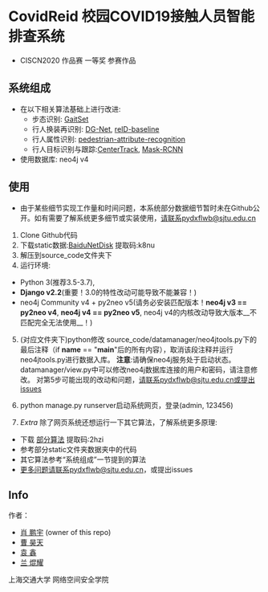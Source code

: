 # CovidReid 校园COVID19接触人员智能排查系统
* CISCN2020 作品赛 一等奖 参赛作品

## 系统组成
* 在以下相关算法基础上进行改进:
  * 步态识别: [GaitSet](https://github.com/AbnerHqC/GaitSet)
  * 行人换装再识别: [DG-Net](https://github.com/NVlabs/DG-Net), [reID-baseline](https://github.com/layumi/Person_reID_baseline_pytorch)
  * 行人属性识别: [pedestrian-attribute-recognition](https://github.com/dangweili/pedestrian-attribute-recognition-pytorch)
  * 行人目标识别与跟踪:[CenterTrack](https://github.com/xingyizhou/CenterTrack), [Mask-RCNN](https://github.com/facebookresearch/maskrcnn-benchmark)
* 使用数据库: neo4j v4

## 使用
* 由于某些细节实现工作量和时间问题，本系统部分数据细节暂时未在Github公开。如有需要了解系统更多细节或实装使用，请联系pydxflwb@sjtu.edu.cn

1. Clone Github代码
2. 下载static数据:[BaiduNetDisk](https://pan.baidu.com/s/1N6QTbW30bO3i74IGh6KpXg) 提取码:k8nu
3. 解压到source_code文件夹下
4. 运行环境:
  * Python 3(推荐3.5-3.7), 
  * __Django v2.2__(重要！3.0的特性改动可能导致不能兼容！)
  * neo4j Community v4 + py2neo v5(请务必安装匹配版本！__neo4j v3 == py2neo v4__, __neo4j v4 == py2neo v5__, neo4j v4的内核改动导致大版本__不匹配完全无法使用__！)
5. (对应文件夹下)python修改 source_code/datamanager/neo4jtools.py下的最后注释（if __name__ == "__main__"后的所有内容），取消该段注释并运行neo4jtools.py进行数据入库。
__注意__:请确保neo4j服务处于启动状态。 datamanager/view.py中可以修改neo4j数据库连接的用户和密码，请注意修改。
对第5步可能出现的改动和问题，请联系pydxflwb@sjtu.edu.cn或提出issues
6. python manage.py runserver启动系统网页，登录(admin, 123456)
 
7. *Extra* 除了网页系统还想运行一下其它算法，了解系统更多原理:
  * 下载 [部分算法](https://pan.baidu.com/s/1-6fIYjbHywIhcb4snNfc9w)  提取码:2hzi
  * 参考部分static文件夹数据夹中的代码
  * 其它算法参考“系统组成”一节提到的算法
  * 更多问题请联系pydxflwb@sjtu.edu.cn，或提出issues

## Info 

作者：
  * [肖 鹏宇](github.com/pydxflwb) (owner of this repo)
  * [曹 昊天](github.com/caohaotiantian)
  * [袁 鑫](https://github.com/yx3266) 
  * [兰 焜耀](https://github.com/lankunyao)

上海交通大学 网络空间安全学院
